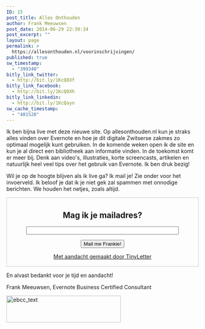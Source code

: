 ```yaml
---
ID: 15
post_title: Alles Onthouden
author: Frank Meeuwsen
post_date: 2014-06-29 22:30:34
post_excerpt: ""
layout: page
permalink: >
  https://allesonthouden.nl/voorinschrijvingen/
published: true
sw_timestamp:
  - "399340"
bitly_link_twitter:
  - http://bit.ly/1KcQ8Xf
bitly_link_facebook:
  - http://bit.ly/1KcQ8Xh
bitly_link_linkedin:
  - http://bit.ly/1KcQayn
sw_cache_timestamp:
  - "401528"
---
```

Ik ben bijna live met deze nieuwe site. Op allesonthouden.nl kun je straks alles vinden over Evernote en hoe je dit digitale Zwitserse zakmes zo optimaal mogelijk kunt gebruiken. In de komende weken open ik de site en kun je al direct een bibliotheek aan informatie vinden. In de toekomst komt er meer bij. Denk aan video's, illustraties, korte screencasts, artikelen en natuurlijk heel veel tips over het gebruik van Evernote. Ik ben druk bezig! 

Wil je op de hoogte blijven als ik live ga? Ik mail je! Zie onder voor het invoerveld. Ik beloof je dat ik je niet gek zal spammen met onnodige berichten. We houden het netjes, zoals altijd. 

<form style="border:1px solid #ccc;padding:3px;text-align:center;" action="https://tinyletter.com/allesonthouden" method="post" target="popupwindow" onsubmit="window.open('https://tinyletter.com/allesonthouden', 'popupwindow', 'scrollbars=yes,width=800,height=600');return true">
<h2><label for="tlemail">Mag ik je mailadres?</label></h2>
<p><input type="text" style="width:400px" name="email" id="tlemail" /></p>
<p><input type="hidden" value="1" name="embed"/></p>
<p><input type="submit" value="Mail me Frankie!" /></p>
<p><a href="https://tinyletter.com" target="_blank">Met aandacht gemaakt door TinyLetter</a></p></form>
         

<p>En alvast bedankt voor je tijd en aandacht!</p>

Frank Meeuwsen,
Evernote Business Certified Consultant

<img class="alignleft wp-image-20 size-medium" src="http://allesonthouden.nl/wp-content/uploads/2014/06/ebcc_text-300x70.png" alt="ebcc_text" width="300" height="70" />